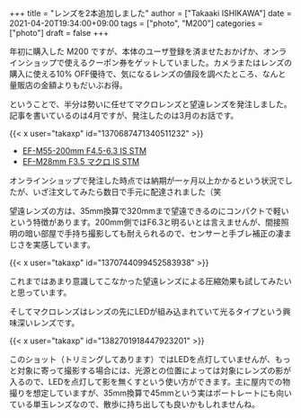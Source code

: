 +++
title = "レンズを2本追加しました"
author = ["Takaaki ISHIKAWA"]
date = 2021-04-20T19:34:00+09:00
tags = ["photo", "M200"]
categories = ["photo"]
draft = false
+++

年初に購入した M200 ですが、本体のユーザ登録を済ませたおかげか、オンラインショップで使えるクーポン券をゲットしていました。カメラまたはレンズの購入に使える10% OFF優待で、気になるレンズの値段を調べたところ、なんと量販店の金額よりもだいぶお得。  

ということで、半分は勢いに任せてマクロレンズと望遠レンズを発注しました。記事を書いているのは4月ですが、発注したのは3月のお話です。  

{{< x user="takaxp" id="1370687471340511232" >}}  

-   [EF-M55-200mm F4.5-6.3 IS STM](https://cweb.canon.jp/ef/lineup/ef-m/ef-m55-200-f45-63-is-stm/)
-   [EF-M28mm F3.5 マクロ IS STM](https://cweb.canon.jp/ef/lineup/ef-m/ef-m28-f35-is-stm/)

オンラインショップで発注した時点では納期が一ヶ月以上かかるという状況でしたが、いざ注文してみたら数日で手元に配達されました（笑  

望遠レンズの方は、35mm換算で320mmまで望遠できるのにコンパクトで軽いという特徴があります。200mm側ではF6.3と明るいとは言えませんが、間接照明の暗い部屋で手持ち撮影しても耐えられるので、センサーと手ブレ補正の凄まじさを実感しています。  

{{< x user="takaxp" id="1370744099452583938" >}}  

これまではあまり意識してこなかった望遠レンズによる圧縮効果も試してみたいと思っています。  

そしてマクロレンズはレンズの先にLEDが組み込まれていて光るタイプという興味深いレンズです。  

{{< x user="takaxp" id="1382701918447923201" >}}  

このショット（トリミングしてあります）ではLEDを点灯していませんが、もっと対象に寄って撮影する場合には、光源との位置によっては対象にレンズの影が入るので、LEDを点灯して影を無くすという使い方ができます。主に屋内での物撮りを想定していますが、35mm換算で45mmという実はポートレートにも向いている単玉レンズなので、散歩に持ち出しても良いかもしれませんね。
